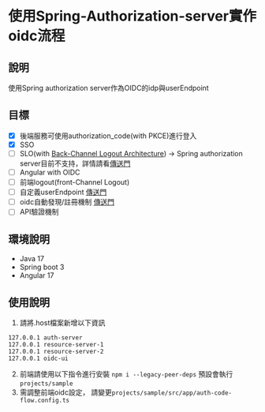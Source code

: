 # 使用Spring-Authorization-server實作oidc流程

## 說明
使用Spring authorization server作為OIDC的idp與userEndpoint

## 目標
- [x] 後端服務可使用authorization_code(with PKCE)進行登入
- [x] SSO
- [ ] SLO(with [Back-Channel Logout Architecture](https://docs.spring.io/spring-security/reference/reactive/oauth2/login/logout.html#_back_channel_logout_architecture))
      -> Spring authorization server目前不支持，詳情請看[傳送門](https://github.com/spring-projects/spring-authorization-server/issues/1200)
- [ ] Angular with OIDC
- [ ] 前端logout(front-Channel Logout)
- [ ] 自定義userEndpoint [傳送門](https://docs.spring.io/spring-authorization-server/reference/guides/how-to-userinfo.html)
- [ ] oidc自動發現/註冊機制 [傳送門](https://docs.spring.io/spring-authorization-server/reference/guides/how-to-dynamic-client-registration.html)
- [ ] API驗證機制

## 環境說明
- Java 17
- Spring boot 3
- Angular 17

## 使用說明
1. 請將.host檔案新增以下資訊
```
127.0.0.1 auth-server
127.0.0.1 resource-server-1
127.0.0.1 resource-server-2
127.0.0.1 oidc-ui
```
2. 前端請使用以下指令進行安裝
`npm i --legacy-peer-deps`
預設會執行`projects/sample`
3. 需調整前端oidc設定， 請變更`projects/sample/src/app/auth-code-flow.config.ts`